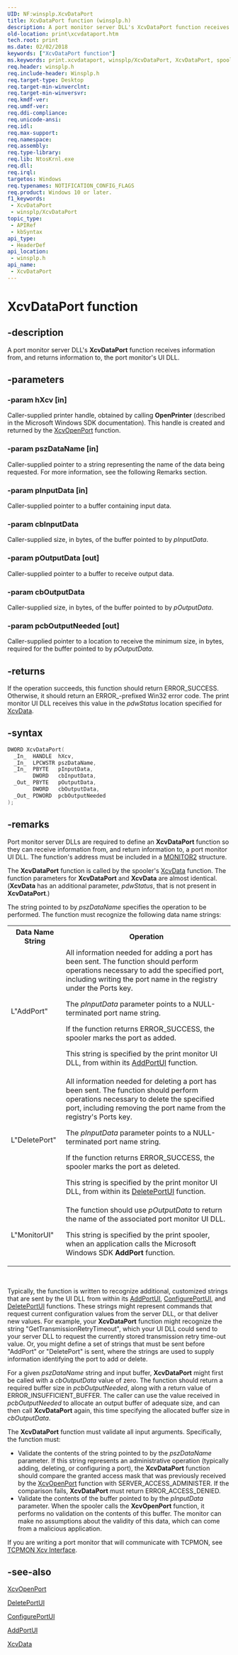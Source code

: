 ```yaml
---
UID: NF:winsplp.XcvDataPort
title: XcvDataPort function (winsplp.h)
description: A port monitor server DLL's XcvDataPort function receives information from, and returns information to, the port monitor's UI DLL.
old-location: print\xcvdataport.htm
tech.root: print
ms.date: 02/02/2018
keywords: ["XcvDataPort function"]
ms.keywords: print.xcvdataport, winsplp/XcvDataPort, XcvDataPort, spoolfnc_09b26a0a-26ad-43c9-995a-99cd4fb4a726.xml, XcvDataPort function [Print Devices]
req.header: winsplp.h
req.include-header: Winsplp.h
req.target-type: Desktop
req.target-min-winverclnt: 
req.target-min-winversvr: 
req.kmdf-ver: 
req.umdf-ver: 
req.ddi-compliance: 
req.unicode-ansi: 
req.idl: 
req.max-support: 
req.namespace: 
req.assembly: 
req.type-library: 
req.lib: NtosKrnl.exe
req.dll: 
req.irql: 
targetos: Windows
req.typenames: NOTIFICATION_CONFIG_FLAGS
req.product: Windows 10 or later.
f1_keywords:
 - XcvDataPort
 - winsplp/XcvDataPort
topic_type:
 - APIRef
 - kbSyntax
api_type:
 - HeaderDef
api_location:
 - winsplp.h
api_name:
 - XcvDataPort
---
```


# XcvDataPort function


## -description

A port monitor server DLL's <b>XcvDataPort</b> function receives information from, and returns information to, the port monitor's UI DLL.

## -parameters

### -param hXcv [in]


Caller-supplied printer handle, obtained by calling <b>OpenPrinter</b> (described in the Microsoft Windows SDK documentation). This handle is created and returned by the <a href="..\winsplp\nf-winsplp-xcvopenport.md">XcvOpenPort</a> function.

### -param pszDataName [in]


Caller-supplied pointer to a string representing the name of the data being requested. For more information, see the following Remarks section.

### -param pInputData [in]


Caller-supplied pointer to a buffer containing input data.

### -param cbInputData

Caller-supplied size, in bytes, of the buffer pointed to by <i>pInputData</i>.

### -param pOutputData [out]


Caller-supplied pointer to a buffer to receive output data.

### -param cbOutputData

Caller-supplied size, in bytes, of the buffer pointed to by <i>pOutputData</i>.

### -param pcbOutputNeeded [out]


Caller-supplied pointer to a location to receive the minimum size, in bytes, required for the buffer pointed to by <i>pOutputData</i>.

## -returns

If the operation succeeds, this function should return ERROR_SUCCESS. Otherwise, it should return an ERROR_-prefixed Win32 error code. The print monitor UI DLL receives this value in the <i>pdwStatus</i> location specified for <a href="/previous-versions/ff564255(v=vs.85)">XcvData</a>.

## -syntax

```cpp
DWORD XcvDataPort(
  _In_  HANDLE  hXcv,
  _In_  LPCWSTR pszDataName,
  _In_  PBYTE   pInputData,
        DWORD   cbInputData,
  _Out_ PBYTE   pOutputData,
        DWORD   cbOutputData,
  _Out_ PDWORD  pcbOutputNeeded
);
```

## -remarks

Port monitor server DLLs are required to define an <b>XcvDataPort</b> function so they can receive information from, and return information to, a port monitor UI DLL. The function's address must be included in a <a href="..\winsplp\ns-winsplp-_monitor2.md">MONITOR2</a> structure.

The <b>XcvDataPort</b> function is called by the spooler's <a href="/previous-versions/ff564255(v=vs.85)">XcvData</a> function. The function parameters for <b>XcvDataPort</b> and <b>XcvData</b> are almost identical. (<b>XcvData</b> has an additional parameter, <i>pdwStatus</i>, that is not present in <b>XcvDataPort</b>.)

The string pointed to by <i>pszDataName</i> specifies the operation to be performed. The function must recognize the following data name strings:

<table>
<tr>
<th>Data Name String</th>
<th>Operation</th>
</tr>
<tr>
<td>
L"AddPort"

</td>
<td>
All information needed for adding a port has been sent. The function should perform operations necessary to add the specified port, including writing the port name in the registry under the Ports key.

The <i>pInputData</i> parameter points to a NULL-terminated port name string.

If the function returns ERROR_SUCCESS, the spooler marks the port as added.

This string is specified by the print monitor UI DLL, from within its <a href="..\winsplp\nf-winsplp-addportui.md">AddPortUI</a> function.

</td>
</tr>
<tr>
<td>
L"DeletePort"

</td>
<td>
All information needed for deleting a port has been sent. The function should perform operations necessary to delete the specified port, including removing the port name from the registry's Ports key.

The <i>pInputData</i> parameter points to a NULL-terminated port name string.

If the function returns ERROR_SUCCESS, the spooler marks the port as deleted.

This string is specified by the print monitor UI DLL, from within its <a href="..\winsplp\nf-winsplp-deleteportui.md">DeletePortUI</a> function.

</td>
</tr>
<tr>
<td>
L"MonitorUI"

</td>
<td>
The function should use <i>pOutputData</i> to return the name of the associated port monitor UI DLL.

This string is specified by the print spooler, when an application calls the Microsoft Windows SDK <b>AddPort</b> function.

</td>
</tr>
</table>
 

Typically, the function is written to recognize additional, customized strings that are sent by the UI DLL from within its <a href="..\winsplp\nf-winsplp-addportui.md">AddPortUI</a>, <a href="..\winsplp\nf-winsplp-configureportui.md">ConfigurePortUI</a>, and <a href="..\winsplp\nf-winsplp-deleteportui.md">DeletePortUI</a> functions. These strings might represent commands that request current configuration values from the server DLL, or that deliver new values. For example, your <b>XcvDataPort</b> function might recognize the string "GetTransmissionRetryTimeout", which your UI DLL could send to your server DLL to request the currently stored transmission retry time-out value. Or, you might define a set of strings that must be sent before "AddPort" or "DeletePort" is sent, where the strings are used to supply information identifying the port to add or delete.

For a given <i>pszDataName</i> string and input buffer, <b>XcvDataPort</b> might first be called with a <i>cbOutputData</i> value of zero. The function should return a required buffer size in <i>pcbOutputNeeded</i>, along with a return value of ERROR_INSUFFICIENT_BUFFER. The caller can use the value received in <i>pcbOutputNeeded</i> to allocate an output buffer of adequate size, and can then call <b>XcvDataPort</b> again, this time specifying the allocated buffer size in <i>cbOutputData</i>.

The <b>XcvDataPort</b> function must validate all input arguments. Specifically, the function must:

<ul>
<li>
Validate the contents of the string pointed to by the <i>pszDataName</i> parameter. If this string represents an administrative operation (typically adding, deleting, or configuring a port), the <b>XcvDataPort</b> function should compare the granted access mask that was previously received by the <a href="..\winsplp\nf-winsplp-xcvopenport.md">XcvOpenPort</a> function with SERVER_ACCESS_ADMINISTER. If the comparison fails, <b>XcvDataPort</b> must  return ERROR_ACCESS_DENIED.

</li>
<li>
Validate the contents of the buffer pointed to by the <i>pInputData</i> parameter. When the spooler calls the <b>XcvOpenPort</b> function, it performs no validation on the contents of this buffer. The monitor can make no assumptions about the validity of this data, which can come from a malicious application.

</li>
</ul>
If you are writing a port monitor that will communicate with TCPMON, see <a href="/windows-hardware/drivers/print/tcpmon-xcv-interface">TCPMON Xcv Interface</a>.

## -see-also

<a href="..\winsplp\nf-winsplp-xcvopenport.md">XcvOpenPort</a>



<a href="..\winsplp\nf-winsplp-deleteportui.md">DeletePortUI</a>



<a href="..\winsplp\nf-winsplp-configureportui.md">ConfigurePortUI</a>



<a href="..\winsplp\nf-winsplp-addportui.md">AddPortUI</a>



<a href="/previous-versions/ff564255(v=vs.85)">XcvData</a>
